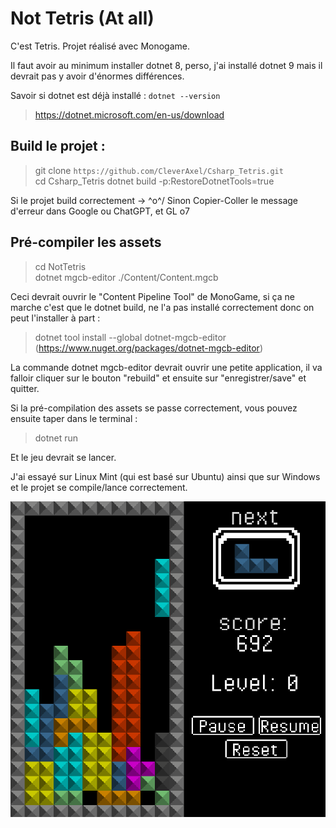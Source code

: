 # Not Tetris (At all)
C'est Tetris. Projet réalisé avec Monogame.

Il faut avoir au minimum installer dotnet 8, perso, j'ai installé dotnet 9 mais il devrait pas y avoir d'énormes différences.

Savoir si dotnet est déjà installé : `dotnet --version`
> https://dotnet.microsoft.com/en-us/download


## Build le projet :
> git clone `https://github.com/CleverAxel/Csharp_Tetris.git` <br>
> cd Csharp_Tetris
> dotnet build -p:RestoreDotnetTools=true

Si le projet build correctement -> \^o^/
Sinon Copier-Coller le message d'erreur dans Google ou ChatGPT, et GL o7


## Pré-compiler les assets
> cd NotTetris <br>
> dotnet mgcb-editor ./Content/Content.mgcb

Ceci devrait ouvrir le "Content Pipeline Tool" de MonoGame, si ça ne marche c'est que le dotnet build, ne l'a pas installé correctement donc on peut l'installer à part :

> dotnet tool install --global dotnet-mgcb-editor (https://www.nuget.org/packages/dotnet-mgcb-editor)

La commande dotnet mgcb-editor devrait ouvrir une petite application, il va falloir cliquer sur le bouton "rebuild" et ensuite sur "enregistrer/save" et quitter.

Si la pré-compilation des assets se passe correctement, vous pouvez ensuite taper dans le terminal :
> dotnet run

Et le jeu devrait se lancer.

J'ai essayé sur Linux Mint (qui est basé sur Ubuntu) ainsi que sur Windows et le projet se compile/lance correctement.

![title](./screenshot.png)